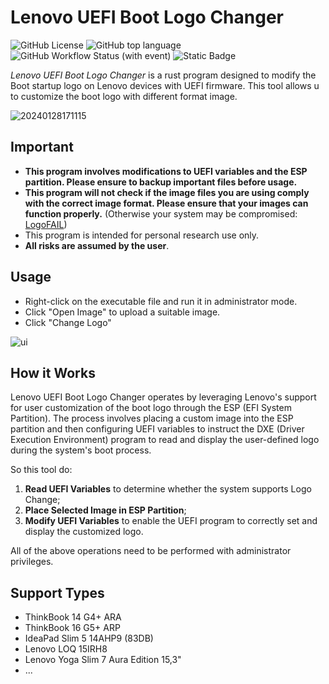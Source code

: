 # Lenovo UEFI Boot Logo Changer

![GitHub License](https://img.shields.io/github/license/chnzzh/lenovo-logo-changer)
![GitHub top language](https://img.shields.io/github/languages/top/chnzzh/lenovo-logo-changer)
![GitHub Workflow Status (with event)](https://img.shields.io/github/actions/workflow/status/chnzzh/lenovo-logo-changer/release.yml)
![Static Badge](https://img.shields.io/badge/!!!SeeReadmeFirst!!!-orangered)

*Lenovo UEFI Boot Logo Changer* is a rust program designed to modify the Boot startup logo on Lenovo devices with UEFI firmware.
This tool allows u to customize the boot logo with different format image.

![20240128171115](https://github.com/chnzzh/lenovo-logo-changer/assets/41407837/674d7db6-e2af-4360-956d-edacf9fe5157)

## Important

+ **This program involves modifications to UEFI variables and the ESP partition. Please ensure to backup important files before usage.**
+ **This program will not check if the image files you are using comply with the correct image format. Please ensure that your images can function properly.** (Otherwise your system may be compromised: [LogoFAIL](https://binarly.io/posts/finding_logofail_the_dangers_of_image_parsing_during_system_boot/))
+ This program is intended for personal research use only.
+ **All risks are assumed by the user**.

## Usage

+ Right-click on the executable file and run it in administrator mode.
+ Click "Open Image" to upload a suitable image.
+ Click "Change Logo"

![ui](https://github.com/chnzzh/lenovo-logo-changer/assets/41407837/0dec7897-38ed-470c-afe6-825c6a56fcd1)

## How it Works

Lenovo UEFI Boot Logo Changer operates by leveraging Lenovo's support for user customization of the boot logo through the ESP (EFI System Partition).
The process involves placing a custom image into the ESP partition and then configuring UEFI variables to instruct the DXE (Driver Execution Environment) program to read and display the user-defined logo during the system's boot process.

So this tool do:

1. **Read UEFI Variables** to determine whether the system supports Logo Change;
2. **Place Selected Image in ESP Partition**;
3. **Modify UEFI Variables** to enable the UEFI program to correctly set and display the customized logo.

All of the above operations need to be performed with administrator privileges.

## Support Types

+ ThinkBook 14 G4+ ARA
+ ThinkBook 16 G5+ ARP
+ IdeaPad Slim 5 14AHP9 (83DB)
+ Lenovo LOQ 15IRH8
+ Lenovo Yoga Slim 7 Aura Edition 15,3"
+ ...
